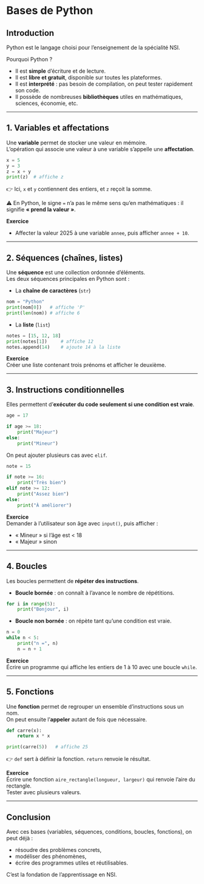 # Bases de Python

## Introduction
Python est le langage choisi pour l’enseignement de la spécialité NSI.  

Pourquoi Python ?  
- Il est **simple** d’écriture et de lecture.  
- Il est **libre et gratuit**, disponible sur toutes les plateformes.  
- Il est **interprété** : pas besoin de compilation, on peut tester rapidement son code.  
- Il possède de nombreuses **bibliothèques** utiles en mathématiques, sciences, économie, etc.  

---

## 1. Variables et affectations

Une **variable** permet de stocker une valeur en mémoire.  
L’opération qui associe une valeur à une variable s’appelle une **affectation**.  

```python
x = 5
y = 3
z = x + y
print(z)  # affiche z
```

👉 Ici, `x` et `y` contiennent des entiers, et `z` reçoit la somme.  

⚠️ En Python, le signe `=` n’a pas le même sens qu’en mathématiques : il signifie **« prend la valeur »**.  

**Exercice**  
- Affecter la valeur 2025 à une variable `annee`, puis afficher `annee + 10`.  

---

## 2. Séquences (chaînes, listes)

Une **séquence** est une collection ordonnée d’éléments.  
Les deux séquences principales en Python sont :  

- La **chaîne de caractères** (`str`)  

```python
nom = "Python"
print(nom[0])   # affiche 'P'
print(len(nom)) # affiche 6
```

- La **liste** (`list`)  

```python
notes = [15, 12, 18]
print(notes[1])     # affiche 12
notes.append(14)    # ajoute 14 à la liste
```

**Exercice**  
Créer une liste contenant trois prénoms et afficher le deuxième.  

---

## 3. Instructions conditionnelles

Elles permettent d’**exécuter du code seulement si une condition est vraie**.  

```python
age = 17

if age >= 18:
    print("Majeur")
else:
    print("Mineur")
```

On peut ajouter plusieurs cas avec `elif`.  

```python
note = 15

if note >= 16:
    print("Très bien")
elif note >= 12:
    print("Assez bien")
else:
    print("À améliorer")
```

**Exercice**  
Demander à l’utilisateur son âge avec `input()`, puis afficher :  
- « Mineur » si l’âge est < 18  
- « Majeur » sinon  

---

## 4. Boucles

Les boucles permettent de **répéter des instructions**.  

- **Boucle bornée** : on connaît à l’avance le nombre de répétitions.  

```python
for i in range(5):
    print("Bonjour", i)
```

- **Boucle non bornée** : on répète tant qu’une condition est vraie.  

```python
n = 0
while n < 5:
    print("n =", n)
    n = n + 1
```

**Exercice**  
Écrire un programme qui affiche les entiers de 1 à 10 avec une boucle `while`.  

---

## 5. Fonctions

Une **fonction** permet de regrouper un ensemble d’instructions sous un nom.  
On peut ensuite l’**appeler** autant de fois que nécessaire.  

```python
def carre(x):
    return x * x

print(carre(5))   # affiche 25
```

👉 `def` sert à définir la fonction. `return` renvoie le résultat.  

**Exercice**  
Écrire une fonction `aire_rectangle(longueur, largeur)` qui renvoie l’aire du rectangle.  
Tester avec plusieurs valeurs.  

---

## Conclusion

Avec ces bases (variables, séquences, conditions, boucles, fonctions), on peut déjà :  
- résoudre des problèmes concrets,  
- modéliser des phénomènes,  
- écrire des programmes utiles et réutilisables.  

C’est la fondation de l’apprentissage en NSI.
